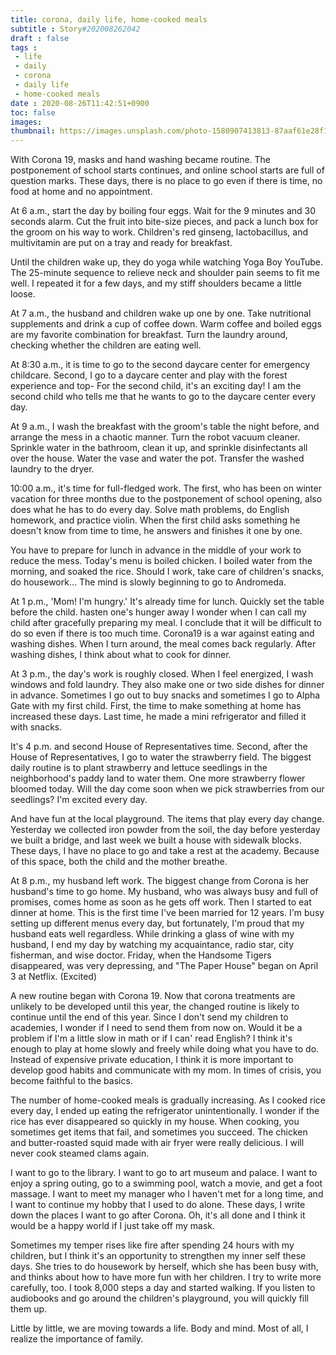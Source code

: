 ```yaml
---
title: corona, daily life, home-cooked meals
subtitle : Story#202008262042
draft : false
tags :
 - life
 - daily
 - corona
 - daily life
 - home-cooked meals
date : 2020-08-26T11:42:51+0900
toc: false
images: 
thumbnail: https://images.unsplash.com/photo-1580907413813-87aaf61e28f1?ixlib=rb-1.2.1&q=80&fm=jpg&crop=entropy&cs=tinysrgb&w=1080&fit=max&ixid=eyJhcHBfaWQiOjE1NTU0OX0
---
```


With Corona 19, masks and hand washing became routine. The postponement of school starts continues, and online school starts are full of question marks. These days, there is no place to go even if there is time, no food at home and no appointment.  

At 6 a.m., start the day by boiling four eggs. Wait for the 9 minutes and 30 seconds alarm. Cut the fruit into bite-size pieces, and pack a lunch box for the groom on his way to work. Children's red ginseng, lactobacillus, and multivitamin are put on a tray and ready for breakfast.  

Until the children wake up, they do yoga while watching Yoga Boy YouTube. The 25-minute sequence to relieve neck and shoulder pain seems to fit me well. I repeated it for a few days, and my stiff shoulders became a little loose.  

At 7 a.m., the husband and children wake up one by one. Take nutritional supplements and drink a cup of coffee down. Warm coffee and boiled eggs are my favorite combination for breakfast. Turn the laundry around, checking whether the children are eating well.  

At 8:30 a.m., it is time to go to the second daycare center for emergency childcare. Second, I go to a daycare center and play with the forest experience and top- For the second child, it's an exciting day! I am the second child who tells me that he wants to go to the daycare center every day.  

At 9 a.m., I wash the breakfast with the groom's table the night before, and arrange the mess in a chaotic manner. Turn the robot vacuum cleaner. Sprinkle water in the bathroom, clean it up, and sprinkle disinfectants all over the house. Water the vase and water the pot. Transfer the washed laundry to the dryer.  

10:00 a.m., it's time for full-fledged work. The first, who has been on winter vacation for three months due to the postponement of school opening, also does what he has to do every day. Solve math problems, do English homework, and practice violin. When the first child asks something he doesn't know from time to time, he answers and finishes it one by one.  

You have to prepare for lunch in advance in the middle of your work to reduce the mess. Today's menu is boiled chicken. I boiled water from the morning, and soaked the rice. Should I work, take care of children's snacks, do housework... The mind is slowly beginning to go to Andromeda.  

At 1 p.m., 'Mom! I'm hungry.' It's already time for lunch. Quickly set the table before the child. hasten one's hunger away I wonder when I can call my child after gracefully preparing my meal. I conclude that it will be difficult to do so even if there is too much time. Corona19 is a war against eating and washing dishes. When I turn around, the meal comes back regularly. After washing dishes, I think about what to cook for dinner.  

At 3 p.m., the day's work is roughly closed. When I feel energized, I wash windows and fold laundry. They also make one or two side dishes for dinner in advance. Sometimes I go out to buy snacks and sometimes I go to Alpha Gate with my first child. First, the time to make something at home has increased these days. Last time, he made a mini refrigerator and filled it with snacks.  

It's 4 p.m. and second House of Representatives time. Second, after the House of Representatives, I go to water the strawberry field. The biggest daily routine is to plant strawberry and lettuce seedlings in the neighborhood's paddy land to water them. One more strawberry flower bloomed today. Will the day come soon when we pick strawberries from our seedlings? I'm excited every day.  

And have fun at the local playground. The items that play every day change. Yesterday we collected iron powder from the soil, the day before yesterday we built a bridge, and last week we built a house with sidewalk blocks. These days, I have no place to go and take a rest at the academy. Because of this space, both the child and the mother breathe.  

At 8 p.m., my husband left work. The biggest change from Corona is her husband's time to go home. My husband, who was always busy and full of promises, comes home as soon as he gets off work. Then I started to eat dinner at home. This is the first time I've been married for 12 years. I'm busy setting up different menus every day, but fortunately, I'm proud that my husband eats well regardless. While drinking a glass of wine with my husband, I end my day by watching my acquaintance, radio star, city fisherman, and wise doctor. Friday, when the Handsome Tigers disappeared, was very depressing, and "The Paper House" began on April 3 at Netflix. (Excited)  

A new routine began with Corona 19. Now that corona treatments are unlikely to be developed until this year, the changed routine is likely to continue until the end of this year. Since I don't send my children to academies, I wonder if I need to send them from now on. Would it be a problem if I'm a little slow in math or if I can' read English? I think it's enough to play at home slowly and freely while doing what you have to do. Instead of expensive private education, I think it is more important to develop good habits and communicate with my mom. In times of crisis, you become faithful to the basics.  

The number of home-cooked meals is gradually increasing. As I cooked rice every day, I ended up eating the refrigerator unintentionally. I wonder if the rice has ever disappeared so quickly in my house. When cooking, you sometimes get items that fail, and sometimes you succeed. The chicken and butter-roasted squid made with air fryer were really delicious. I will never cook steamed clams again.  

I want to go to the library. I want to go to art museum and palace. I want to enjoy a spring outing, go to a swimming pool, watch a movie, and get a foot massage. I want to meet my manager who I haven't met for a long time, and I want to continue my hobby that I used to do alone. These days, I write down the places I want to go after Corona. Oh, it's all done and I think it would be a happy world if I just take off my mask.  

Sometimes my temper rises like fire after spending 24 hours with my children, but I think it's an opportunity to strengthen my inner self these days. She tries to do housework by herself, which she has been busy with, and thinks about how to have more fun with her children. I try to write more carefully, too. I took 8,000 steps a day and started walking. If you listen to audiobooks and go around the children's playground, you will quickly fill them up.  

Little by little, we are moving towards a life. Body and mind. Most of all, I realize the importance of family.  

